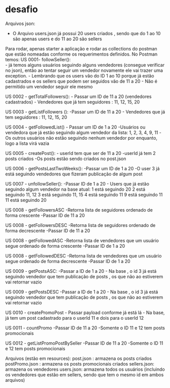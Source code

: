 # desafio

Arquivos json:
- O Arquivo users.json já possui 20 users criados , sendo que do 1 ao 10 são apenas users e do 11 ao 20 são sellers 

Para rodar, apenas starter a aplicação e rodar as collections do postman que estão nomeadas conforme os requerimentos definidos.
No Postman temos:
 US 0001-  followSeller():  
	- já temos alguns usuários seguindo alguns vendedores (consegue verificar no json), então ao tentar seguir um vendedor 	novamente ele vai trazer uma exception. 
	- Lembrando que os users vão  do ID 1 ao 10 porque já estão cadastrados e os sellers que podem ser seguidos vão de 11 a	 20
	- Não é permitido um vendedor seguir ele mesmo 

US 0002 - getTotalFollowers(): 
	- Passar um ID de 11 a 20 (vendedores cadastrados)
	- Vendedores que já tem seguidores : 11, 12, 15, 20


US 0003 - getListFollowers ():
	-Passar um ID de 11 a 20 
	- Vendedores que já tem seguidores : 11, 12, 15, 20

US 0004	- getFollowedList()
	- Passar um ID de 1 a 20
	-Usuários ou vendedora que já estão seguindo algum vendedor da lista: 1, 2, 3, 4, 9, 11
	-Os outros usuários não estão seguindo nenhum vendedor por enquanto, logo a lista virá vazia

US 0005 - createPost():
	- userId tem que ser de 11 a 20
	-userId já tem 2 posts criados
	-Os posts estão sendo criados no post.json

US 0006 - getPostsLastTwoWeeks():
	-Passar um ID de 1 a 20
	-O user 3 já está seguindo vendedores que fizeram publicação de algum post

US 0007 - unfollowSeller():
	-Passar ID de 1 a 20
	- Users que já estão seguindo algum vendedor na base atual:
		1 está seguindo 20
		2 está seguindo 11, 12
		3 está seguindo 11, 15
		4 está seguindo 11
		9 está seguindo 11
		11 está seguindo 20

US 0008 - getFollowersASC
	-Retorna lista de seguidores ordenado de forma crescente
	-Passar ID de 11 a 20 

US 0008 - getFollowersDESC
	-Retorna lista de seguidores ordenado de forma decrescente
	-Passar ID de 11 a 20 

US 0008 - getFollowedASC
	-Retorna lista de vendedores que um usuário segue ordenado de forma crescente
	-Passar ID de 1 a 20 

US 0008 - getFollowedDESC
	-Retorna lista de vendedores que um usuário segue ordenado de forma decrescente
	-Passar ID de 1 a 20 

US 0009 - getPostsASC:
	-Passar a ID de 1 a 20 
	- Na base , o id 3 já está seguindo vendedor que tem publicação de posts , os que não ao estiverem vai retornar vazio

US 0009 - getPostsDESC
	-Passar a ID de 1 a 20 
	- Na base , o id 3 já está seguindo vendedor que tem publicação de posts , os que não ao estiverem vai retornar vazio

US 0010 - createPromoPost
	- Passar payload conforme já está lá
	- Na base, já tem um post cadastrado para o userId 11 e dois para o userId 12

US 0011 - countPromo
	-Passar ID de 11 a 20 
	-Somente o ID 11 e 12 tem posts promocionais

US 0012 - getListPromoPostBySeller
	-Passar ID de 11 a 20
	-Somente o ID 11 e 12 tem posts promocionais


Arquivos (estão em resources): 
post.json :  armazena os posts criados
postPromo.json : armazena os posts promocionais criados
sellers.json: armazena os vendedores
users.json: armazena todos os usuários (incluindo os vendedores que estão em sellers, sendo que tem o mesmo id em ambos arquivos)
